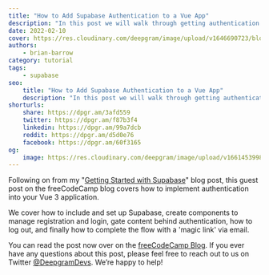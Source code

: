 ```yaml
---
title: "How to Add Supabase Authentication to a Vue App"
description: "In this post we will walk through getting authentication set up using Supabase and Vue 3."
date: 2022-02-10
cover: https://res.cloudinary.com/deepgram/image/upload/v1646690723/blog/2022/02/supabase-authentication-vue/Getting-Started-with-supabase-blog%402x.jpg
authors:
    - brian-barrow
category: tutorial
tags:
    - supabase
seo:
    title: "How to Add Supabase Authentication to a Vue App"
    description: "In this post we will walk through getting authentication set up using Supabase and Vue 3."
shorturls:
    share: https://dpgr.am/3afd559
    twitter: https://dpgr.am/f87b3f4
    linkedin: https://dpgr.am/99a7dcb
    reddit: https://dpgr.am/d5d0e76
    facebook: https://dpgr.am/60f3165
og:
    image: https://res.cloudinary.com/deepgram/image/upload/v1661453998/blog/supabase-authentication-vue/ograph.png
---
```


Following on from my "[Getting Started with Supabase](https://developers.deepgram.com/blog/2021/11/getting-started-with-supabase/)" blog post, this guest post on the freeCodeCamp blog covers how to implement authentication into your Vue 3 application.

We cover how to include and set up Supabase, create components to manage registration and login, gate content behind authentication, how to log out, and finally how to complete the flow with a 'magic link' via email.

You can read the post now over on the [freeCodeCamp Blog](https://www.freecodecamp.org/news/add-supabase-authentication-to-vue/). If you ever have any questions about this post, please feel free to reach out to us on Twitter [@DeepgramDevs](https://twitter.com/DeepgramDevs). We’re happy to help!

        